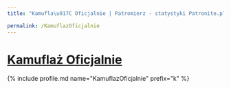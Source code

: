 ```yaml
---
title: "Kamufla\u017C Oficjalnie | Patromierz - statystyki Patronite.pl"

permalink: /KamuflazOficjalnie
---
```


# [Kamuflaż Oficjalnie](https://patronite.pl/KamuflazOficjalnie)

{% include profile.md name="KamuflazOficjalnie" prefix="k" %}
